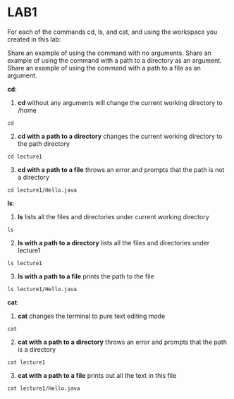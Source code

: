 # **LAB1**

For each of the commands cd, ls, and cat, and using the workspace you created in this lab:

Share an example of using the command with no arguments.
Share an example of using the command with a path to a directory as an argument.
Share an example of using the command with a path to a file as an argument.


**cd**:
1. **cd** without any arguments will change the current working directory to /home
```
cd
```
2. **cd with a path to a directory** changes the current working directory to the path directory
```
cd lecture1
```
3. **cd with a path to a file** throws an error and prompts that the path is not a directory
```
cd lecture1/Hello.java
```

**ls**:
1. **ls** lists all the files and directories under current working directory
```
ls
```
2. **ls with a path to a directory** lists all the files and directories under lecture1
```
ls lecture1
```
3. **ls with a path to a file**  prints the path to the file
```
ls lecture1/Hello.java
```

**cat**:
1. **cat** changes the terminal to pure text editing mode
```
cat
```
2. **cat with a path to a directory** throws an error and prompts that the path is a directory
```
cat lecture1
```
3. **cat with a path to a file** prints out all the text in this file
```
cat lecture1/Hello.java
```
